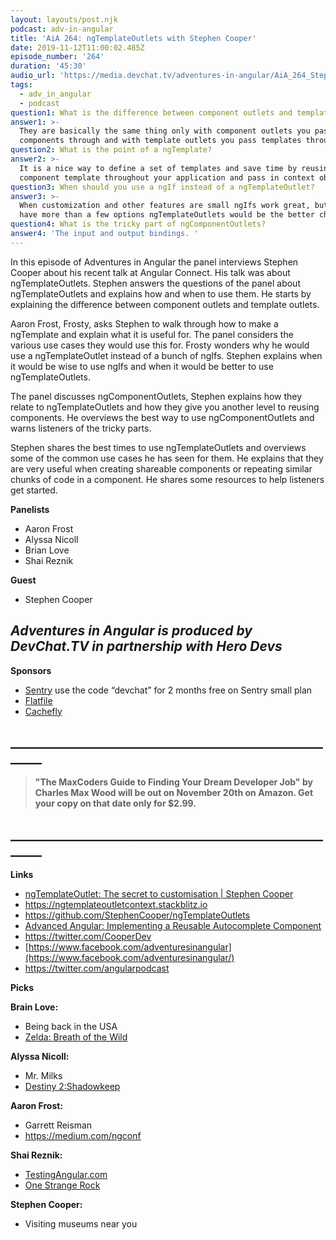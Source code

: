 ```yaml
---
layout: layouts/post.njk
podcast: adv-in-angular
title: 'AiA 264: ngTemplateOutlets with Stephen Cooper'
date: 2019-11-12T11:00:02.485Z
episode_number: '264'
duration: '45:30'
audio_url: 'https://media.devchat.tv/adventures-in-angular/AiA_264_Stephen_Cooper.mp3'
tags:
  - adv_in_angular
  - podcast
question1: What is the difference between component outlets and template outlets?
answer1: >-
  They are basically the same thing only with component outlets you pass
  components through and with template outlets you pass templates through.
question2: What is the point of a ngTemplate?
answer2: >-
  It is a nice way to define a set of templates and save time by reusing it in a
  component template throughout your application and pass in context objects.
question3: When should you use a ngIf instead of a ngTemplateOutlet?
answer3: >-
  When customization and other features are small ngIfs work great, but if you
  have more than a few options ngTemplateOutlets would be the better choice. 
question4: What is the tricky part of ngComponentOutlets?
answer4: 'The input and output bindings. '
---
```

In this episode of Adventures in Angular the panel interviews Stephen Cooper about his recent talk at Angular Connect. His talk was about ngTemplateOutlets. Stephen answers the questions of the panel about ngTemplateOutlets and explains how and when to use them. He starts by explaining the difference between component outlets and template outlets.

 Aaron Frost, Frosty, asks Stephen to walk through how to make a ngTemplate and explain what it is useful for. The panel considers the various use cases they would use this for. Frosty wonders why he would use a ngTemplateOutlet instead of a bunch of ngIfs. Stephen explains when it would be wise to use ngIfs and when it would be better to use ngTemplateOutlets.

The panel discusses ngComponentOutlets, Stephen explains how they relate to ngTemplateOutlets and how they give you another level to reusing components. He overviews the best way to use ngComponentOutlets and warns listeners of the tricky parts.

Stephen shares the best times to use ngTemplateOutlets and overviews some of the common use cases he has seen for them. He explains that they are very useful when creating shareable components or repeating similar chunks of code in a component. He shares some resources to help listeners get started.

**Panelists**

* Aaron Frost
* Alyssa Nicoll
* Brian Love
* Shai Reznik

**Guest**

* Stephen Cooper

## _Adventures in Angular is produced by DevChat.TV in partnership with Hero Devs_

**Sponsors**

* [Sentry](http://sentry.io/) use the code “devchat” for 2 months free on Sentry small plan
* [Flatfile](https://try.flatfile.io/we-built-your-data-importer?utm_source=Devchat-TV-Podcast-Audio-October-2019-EP-5&utm_medium=Podcast&utm_campaign=Devchat-TV-Podcast-EP-5&utm_term=Episode-5&utm_content=Engineer)
* [Cachefly](https://www.cachefly.com/)

## **\_\_\_\_\_\_\_\_\_\_\_\_\_\_\_\_\_\_\_\_\_\_\_\_\_\_\_\_\_\_\_\_\_\_\_\_\_\_\_\_\_\_\_\_\_\_\_\_\_\_\_\_\_\__**

> **"The MaxCoders Guide to Finding Your Dream Developer Job" by Charles Max Wood will be out on November 20th on Amazon.  Get your copy on that date only for $2.99.**

## **\_\_\_\_\_\_\_\_\_\_\_\_\_\_\_\_\_\_\_\_\_\_\_\_\_\_\_\_\_\_\_\_\_\_\_\_\_\_\_\_\_\_\_\_\_\_\_\_\_\_\_\_\_\__**

**Links**

* [ngTemplateOutlet: The secret to customisation | Stephen Cooper](https://www.youtube.com/watch?v=2SnVxPeJdwE)
* <https://ngtemplateoutletcontext.stackblitz.io>
* <https://github.com/StephenCooper/ngTemplateOutlets>
* [Advanced Angular: Implementing a Reusable Autocomplete Component](https://netbasal.com/advanced-angular-implementing-a-reusable-autocomplete-component-9908c2f04f5)
* <https://twitter.com/CooperDev>
* [https://www.facebook.com/adventuresinangular](https://www.facebook.com/adventuresinangular/)
* <https://twitter.com/angularpodcast>

**Picks**

**Brain Love:**

* Being back in the USA
* [Zelda: Breath of the Wild](https://www.zelda.com/breath-of-the-wild/)

**Alyssa Nicoll:**

* Mr. Milks
* [Destiny 2:Shadowkeep](https://bungiestore.com/products/destiny-2-shadowkeep)

**Aaron Frost:**

* Garrett Reisman
* <https://medium.com/ngconf>

**Shai Reznik:**

* [TestingAngular.com](https://hirez.io/pages/test-angular)
* [One Strange Rock](https://www.netflix.com/title/81071666)

**Stephen Cooper:**

* Visiting museums near you
